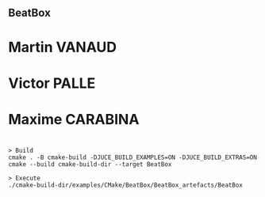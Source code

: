 ## BeatBox

# Martin VANAUD
# Victor PALLE
# Maxime CARABINA

#

```
> Build
cmake . -B cmake-build -DJUCE_BUILD_EXAMPLES=ON -DJUCE_BUILD_EXTRAS=ON
cmake --build cmake-build-dir --target BeatBox

> Execute
./cmake-build-dir/examples/CMake/BeatBox/BeatBox_artefacts/BeatBox
```